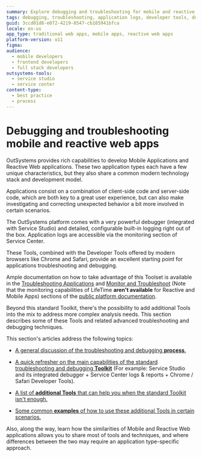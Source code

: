 ```yaml
---
summary: Explore debugging and troubleshooting for mobile and reactive web apps using OutSystems 11's integrated tools and extensive documentation.
tags: debugging, troubleshooting, application logs, developer tools, documentation
guid: 3ccd01d8-e072-4219-8547-cb105941bfca
locale: en-us
app_type: traditional web apps, mobile apps, reactive web apps
platform-version: o11
figma:
audience:
  - mobile developers
  - frontend developers
  - full stack developers
outsystems-tools:
  - service studio
  - service center
content-type:
  - best practice
  - process
---
```

# Debugging and troubleshooting mobile and reactive web apps

OutSystems provides rich capabilities to develop Mobile Applications and Reactive Web applications. These two application types each have a few unique characteristics, but they also share a common modern technology stack and development model. 

Applications consist on a combination of client-side code and server-side code, which are both key to a great user experience, but can also make investigating and correcting unexpected behavior a bit more involved in certain scenarios.

The OutSystems platform comes with a very powerful debugger (integrated with Service Studio) and detailed, configurable built-in logging right out of the box. Application logs are accessible via the monitoring section of Service Center. 

These Tools, combined with the Developer Tools offered by modern browsers like Chrome and Safari, provide an excellent starting point for applications troubleshooting and debugging. 

Ample documentation on how to take advantage of this Toolset is available in the [Troubleshooting Applications](https://success.outsystems.com/Documentation/11/Developing_an_Application/Troubleshooting_Applications) and [Monitor and Troubleshoot](https://success.outsystems.com/Documentation/11/Managing_the_Applications_Lifecycle/Monitor_and_Troubleshoot) (Note that the monitoring capabilities of LifeTime **aren't available** for Reactive and Mobile Apps) sections of the [public platform documentation](https://success.outsystems.com/Documentation/11/New_in_OutSystems_11).

Beyond this standard Toolkit, there's the possibility to add additional Tools into the mix to address more complex analysis needs. This section describes some of these Tools and related advanced troubleshooting and debugging techniques.

This section's articles address the following topics:

* [A general discussion of the troubleshooting and debugging **process**.](troubleshooting-process.md)

* [A quick refresher on the main capabilities of the standard troubleshooting and debugging **Toolkit**](standard-toolkit.md) 
    (For example: Service Studio and its integrated debugger + Service Center logs & reports + Chrome / Safari Developer Tools).

* [A list of **additional Tools** that can help you when the standard Toolkit isn't enough.](extended-toolkit.md)

* [Some common **examples** of how to use these additional Tools in certain scenarios.](debug-examples.md)

Also, along the way, learn how the similarities of Mobile and Reactive Web applications allows you to share most of tools and techniques, and where differences between the two may require an application type-specific approach.
